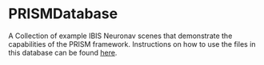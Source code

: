 # PRISMDatabase
A Collection of example IBIS Neuronav scenes that demonstrate the capabilities of the PRISM framework. Instructions on how to use the files in this database can be found [here](http://ibisneuronav.org/prism).
